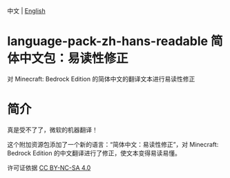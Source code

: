 中文 | [English](https://github.com/ErrorPower2001/language-pack-zh-hans-readable/blob/master/README_EN.md "Switch to English README.md")
# language-pack-zh-hans-readable 简体中文包：易读性修正
对 Minecraft: Bedrock Edition 的简体中文的翻译文本进行易读性修正

# 简介
真是受不了了，微软的机器翻译！

这个附加资源包添加了一个新的语言：“简体中文：易读性修正”，对 Minecraft: Bedrock Edition 的中文翻译进行了修正，使文本变得易读易懂。


许可证依据 [CC BY-NC-SA 4.0](https://creativecommons.org/licenses/by-nc-sa/4.0/legalcode.zh-Hans)